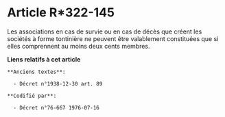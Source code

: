 # Article R*322-145

Les associations en cas de survie ou en cas de décès que créent les sociétés à forme tontinière ne peuvent être valablement
constituées que si elles comprennent au moins deux cents membres.

**Liens relatifs à cet article**

	**Anciens textes**:

	  - Décret n°1938-12-30 art. 89

	**Codifié par**:

	  - Décret n°76-667 1976-07-16
